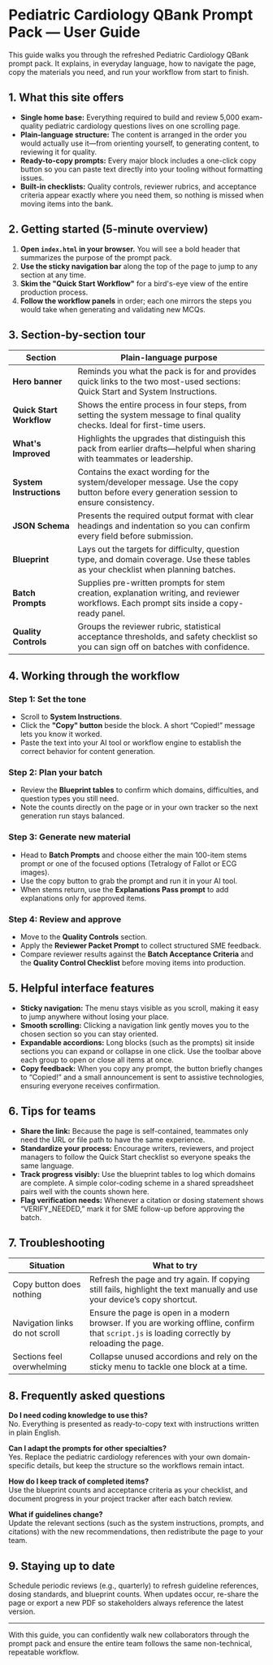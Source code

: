 # Pediatric Cardiology QBank Prompt Pack — User Guide

This guide walks you through the refreshed Pediatric Cardiology QBank prompt pack. It explains, in everyday language, how to navigate the page, copy the materials you need, and run your workflow from start to finish.

## 1. What this site offers

* **Single home base:** Everything required to build and review 5,000 exam-quality pediatric cardiology questions lives on one scrolling page.
* **Plain-language structure:** The content is arranged in the order you would actually use it—from orienting yourself, to generating content, to reviewing it for quality.
* **Ready-to-copy prompts:** Every major block includes a one-click copy button so you can paste text directly into your tooling without formatting issues.
* **Built-in checklists:** Quality controls, reviewer rubrics, and acceptance criteria appear exactly where you need them, so nothing is missed when moving items into the bank.

## 2. Getting started (5-minute overview)

1. **Open `index.html` in your browser.** You will see a bold header that summarizes the purpose of the prompt pack.
2. **Use the sticky navigation bar** along the top of the page to jump to any section at any time.
3. **Skim the "Quick Start Workflow"** for a bird's-eye view of the entire production process.
4. **Follow the workflow panels** in order; each one mirrors the steps you would take when generating and validating new MCQs.

## 3. Section-by-section tour

| Section | Plain-language purpose |
| --- | --- |
| **Hero banner** | Reminds you what the pack is for and provides quick links to the two most-used sections: Quick Start and System Instructions. |
| **Quick Start Workflow** | Shows the entire process in four steps, from setting the system message to final quality checks. Ideal for first-time users. |
| **What's Improved** | Highlights the upgrades that distinguish this pack from earlier drafts—helpful when sharing with teammates or leadership. |
| **System Instructions** | Contains the exact wording for the system/developer message. Use the copy button before every generation session to ensure consistency. |
| **JSON Schema** | Presents the required output format with clear headings and indentation so you can confirm every field before submission. |
| **Blueprint** | Lays out the targets for difficulty, question type, and domain coverage. Use these tables as your checklist when planning batches. |
| **Batch Prompts** | Supplies pre-written prompts for stem creation, explanation writing, and reviewer workflows. Each prompt sits inside a copy-ready panel. |
| **Quality Controls** | Groups the reviewer rubric, statistical acceptance thresholds, and safety checklist so you can sign off on batches with confidence. |

## 4. Working through the workflow

### Step 1: Set the tone

* Scroll to **System Instructions**.
* Click the **"Copy" button** beside the block. A short “Copied!” message lets you know it worked.
* Paste the text into your AI tool or workflow engine to establish the correct behavior for content generation.

### Step 2: Plan your batch

* Review the **Blueprint tables** to confirm which domains, difficulties, and question types you still need.
* Note the counts directly on the page or in your own tracker so the next generation run stays balanced.

### Step 3: Generate new material

* Head to **Batch Prompts** and choose either the main 100-item stems prompt or one of the focused options (Tetralogy of Fallot or ECG images).
* Use the copy button to grab the prompt and run it in your AI tool.
* When stems return, use the **Explanations Pass prompt** to add explanations only for approved items.

### Step 4: Review and approve

* Move to the **Quality Controls** section.
* Apply the **Reviewer Packet Prompt** to collect structured SME feedback.
* Compare reviewer results against the **Batch Acceptance Criteria** and the **Quality Control Checklist** before moving items into production.

## 5. Helpful interface features

* **Sticky navigation:** The menu stays visible as you scroll, making it easy to jump anywhere without losing your place.
* **Smooth scrolling:** Clicking a navigation link gently moves you to the chosen section so you can stay oriented.
* **Expandable accordions:** Long blocks (such as the prompts) sit inside sections you can expand or collapse in one click. Use the toolbar above each group to open or close all items at once.
* **Copy feedback:** When you copy any prompt, the button briefly changes to “Copied!” and a small announcement is sent to assistive technologies, ensuring everyone receives confirmation.

## 6. Tips for teams

* **Share the link:** Because the page is self-contained, teammates only need the URL or file path to have the same experience.
* **Standardize your process:** Encourage writers, reviewers, and project managers to follow the Quick Start checklist so everyone speaks the same language.
* **Track progress visibly:** Use the blueprint tables to log which domains are complete. A simple color-coding scheme in a shared spreadsheet pairs well with the counts shown here.
* **Flag verification needs:** Whenever a citation or dosing statement shows “VERIFY_NEEDED,” mark it for SME follow-up before approving the batch.

## 7. Troubleshooting

| Situation | What to try |
| --- | --- |
| Copy button does nothing | Refresh the page and try again. If copying still fails, highlight the text manually and use your device’s copy shortcut. |
| Navigation links do not scroll | Ensure the page is open in a modern browser. If you are working offline, confirm that `script.js` is loading correctly by reloading the page. |
| Sections feel overwhelming | Collapse unused accordions and rely on the sticky menu to tackle one block at a time. |

## 8. Frequently asked questions

**Do I need coding knowledge to use this?**  
No. Everything is presented as ready-to-copy text with instructions written in plain English.

**Can I adapt the prompts for other specialties?**  
Yes. Replace the pediatric cardiology references with your own domain-specific details, but keep the structure so the workflows remain intact.

**How do I keep track of completed items?**  
Use the blueprint counts and acceptance criteria as your checklist, and document progress in your project tracker after each batch review.

**What if guidelines change?**  
Update the relevant sections (such as the system instructions, prompts, and citations) with the new recommendations, then redistribute the page to your team.

## 9. Staying up to date

Schedule periodic reviews (e.g., quarterly) to refresh guideline references, dosing standards, and blueprint counts. When updates occur, re-share the page or export a new PDF so stakeholders always reference the latest version.

---

With this guide, you can confidently walk new collaborators through the prompt pack and ensure the entire team follows the same non-technical, repeatable workflow.
